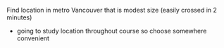 Find location in metro Vancouver that is modest size (easily crossed in 2 minutes)

- going to study location throughout course so choose somewhere convenient 